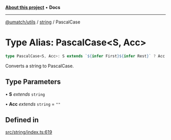 [**About this project**](../../README.md) • **Docs**

***

[@umatch/utils](../../api.md) / [string](../README.md) / PascalCase

# Type Alias: PascalCase\<S, Acc\>

```ts
type PascalCase<S, Acc>: S extends `${infer First}${infer Rest}` ? Acc extends "" ? PascalCase<Rest, Uppercase<First>> : First extends "_" | " " | "-" ? PascalCase<Capitalize<Rest>, Acc> : PascalCase<Rest, `${Acc}${First}`> : Acc;
```

Converts a string to PascalCase.

## Type Parameters

• **S** *extends* `string`

• **Acc** *extends* `string` = `""`

## Defined in

[src/string/index.ts:619](https://github.com/umatch-oficial/utils/blob/main/src/string/index.ts#L619)
